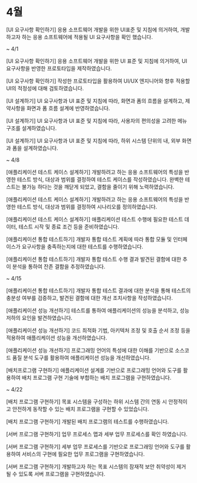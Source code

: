 # 4월
[UI 요구사항 확인하기]
응용 소프트웨어 개발을 위한 UI표준 및 지침에 의거하여, 개발하고자 하는 응용 소프트웨어에 적용될 UI 요구사항을 확인 했습니다.

~ 4/1

[UI 요구사항 확인하기]
응용 소프트웨어 개발을 위한 UI 표준 및 지침에 의거하여, UI 요구사항을 반영한 프로토타입을 제작하였습니다.

[UI 요구사항 확인하기]
작성한 프로토타입을 활용하여 UI/UX 엔지니어와 향후 적용할 UI의 적정성에 대해 검토하였습니다.

[UI 설계하기]
UI 요구사항과 UI 표준 및 지침에 따라, 화면과 폼의 흐름을 설계하고, 제약사항을 화면과 폼 흐름 설계에 반영하였습니다.

[UI 설계하기]
UI 요구사항과 UI 표준 및 지침에 따라, 사용자의 편의성을 고려한 메뉴 구조를 설계하였습니다.

[UI 설계하기]
UI 요구사항과 UI 표준 및 지침에 따라, 하위 시스템 단위의 내, 외부 화면과 폼을 설계하였습니다.

~ 4/8

[애플리케이션 테스트 케이스 설계하기]
개발하려고 하는 응용 소프트웨어의 특성을 반영한 테스트 방식, 대상과 범위를 결정하여 테스트 케이스를 작성하였습니다. 완벽한 테스트는 불가능 하다는 것을 깨닫게 되었고, 결함을 줄이기 위해 노력하였습니다.

[애플리케이션 테스트 케이스 설계하기]
개발하려고 하는 응용 소프트웨어의 특성을 반영한 테스트 방식, 대상과 범위를 결정하여 시나리오를 정의하였습니다.

[애플리케이션 테스트 케이스 설계하기]
애플리케이션 테스트 수행에 필요한 테스트 데이터, 테스트 시작 및 종료 조건 등을 준비하였습니다.

[애플리케이션 통합 테스트하기]
개발자 통합 테스트 계획에 따라 통합 모듈 및 인터페이스가 요구사항을 충족하는지에 대한 테스트를 수행하였습니다.

[애플리케이션 통합 테스트하기]
개발자 통합 테스트 수행 결과 발견된 결함에 대한 추이 분석을 통하여 잔존 결함을 추정하였습니다.

~ 4/15

[애플리케이션 통합 테스트하기]
개발자 통합 테스트 결과에 대한 분석을 통해 테스트의 충분성 여부를 검증하고, 발견된 결함에 대한 개선 조치사항을 작성하였습니다.

[애플리케이션 성능 개선하기]
테스트를 통하여 애플리케이션의 성능을 분석하고, 성능 저하의 요인을 발견하였습니다.

[애플리케이션 성능 개선하기]
코드 최적화 기법, 아키텍처 조정 및 호출 순서 조정 등을 적용하여 애플리케이션 성능을 개선하였습니다.

[애플리케이션 성능 개선하기]
프로그래밍 언어의 특성에 대한 이해를 기반으로 소스코드 품질 분석 도구를 활용하여 애플리케이션 성능을 개선하였습니다.

[배치프로그램 구현하기]
애플리케이션 설계를 기반으로 프로그래밍 언어와 도구를 활용하여 배치 프로그램 구현 기술에 부합하는 배치 프로그램을 구현하였습니다.

~ 4/22

[배치 프로그램 구현하기]
목표 시스템을 구성하는 하위 시스템 간의 연동 시 안정적이고 안전하게 동작할 수 있는 배치 프로그램을 구현할 수 있었습니다.

[배치 프로그램 구현하기]
개발된 배치 프로그램의 테스트를 수행하였습니다.

[서버 프로그램 구현하기]
업무 프로세스 맵과 세부 업무 프로세스를 확인 하였습니다.

[서버 프로그램 구현하기]
세부 업무 프로세스를 기반으로 프로그래밍 언어와 도구를 활용하여 서비스의 구현에 필요한 업무 프로그램을 구현하였습니다.

[서버 프로그램 구현하기]
개발하고자 하는 목표 시스템의 잠재적 보안 취약성이 제거 될 수 있도록 서버 프로그램을 구현하였습니다.
<!--stackedit_data:
eyJoaXN0b3J5IjpbLTc4MTQ5Njc0NF19
-->